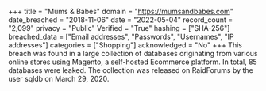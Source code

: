 +++
title = "Mums &amp; Babes"
domain = "https://mumsandbabes.com"
date_breached = "2018-11-06"
date = "2022-05-04"
record_count = "2,099"
privacy = "Public"
Verified = "True"
hashing = ["SHA-256"]
breached_data = ["Email addresses", "Passwords", "Usernames", "IP addresses"]
categories = ["Shopping"]
acknowledged = "No"
+++
This breach was found in a large collection of databases originating from various online stores using Magento, a self-hosted Ecommerce platform. In total, 85 databases were leaked. The collection was released on RaidForums by the user sqldb on March 29, 2020.
